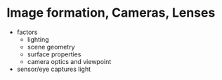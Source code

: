 # Image formation, Cameras, Lenses
- factors
	- lighting
	- scene geometry
	- surface properties
	- camera optics and viewpoint
- sensor/eye captures light